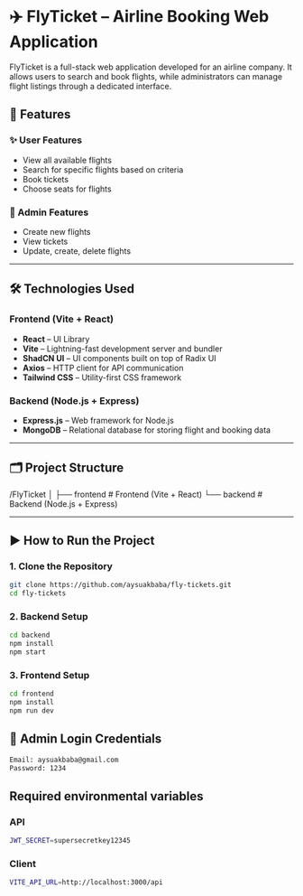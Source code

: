 # ✈️ FlyTicket – Airline Booking Web Application

FlyTicket is a full-stack web application developed for an airline company. It allows users to search and book flights, while administrators can manage flight listings through a dedicated interface.

## 🚀 Features

### ✨ User Features

- View all available flights
- Search for specific flights based on criteria
- Book tickets
- Choose seats for flights

### 🔧 Admin Features

- Create new flights
- View tickets
- Update, create, delete flights

---

## 🛠️ Technologies Used

### Frontend (Vite + React)

- **React** – UI Library
- **Vite** – Lightning-fast development server and bundler
- **ShadCN UI** – UI components built on top of Radix UI
- **Axios** – HTTP client for API communication
- **Tailwind CSS** – Utility-first CSS framework

### Backend (Node.js + Express)

- **Express.js** – Web framework for Node.js
- **MongoDB** – Relational database for storing flight and booking data

---

## 🗂️ Project Structure

/FlyTicket
│
├── frontend # Frontend (Vite + React)
└── backend # Backend (Node.js + Express)

---

## ▶️ How to Run the Project

### 1. Clone the Repository

```bash
git clone https://github.com/aysuakbaba/fly-tickets.git
cd fly-tickets
```

### 2. Backend Setup

```bash
cd backend
npm install
npm start
```

### 3. Frontend Setup

```bash
cd frontend
npm install
npm run dev
```

## 🔑 Admin Login Credentials

```bash
Email: aysuakbaba@gmail.com
Password: 1234
```

## Required environmental variables

### API

```bash
JWT_SECRET=supersecretkey12345

```

### Client

```bash
VITE_API_URL=http://localhost:3000/api
```
